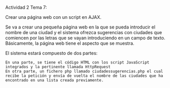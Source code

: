Actividad 2 Tema 7:

Crear una página web con un script en AJAX.

Se va a crear una pequeña página web en la que se pueda introducir el nombre de una ciudad y el sistema ofrezca sugerencias con ciudades que comiencen por las letras que se vayan introduciendo en un campo de texto. Básicamente, la página web tiene el aspecto que se muestra.


El sistema estará compuesto de dos partes: 

    En una parte, se tiene el código HTML con los script JavaScript integrados y la pertinente llamada HttpRequest 
    En otra parte, un fichero php llamado ciudadessugerencias.php el cual recibe la petición y envía de vuelta el nombre de las ciudades que ha encontrado en una lista creada previamente.